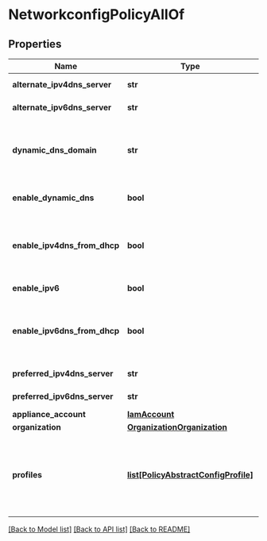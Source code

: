 # NetworkconfigPolicyAllOf

## Properties
Name | Type | Description | Notes
------------ | ------------- | ------------- | -------------
**alternate_ipv4dns_server** | **str** | IP address of the secondary DNS server.   | [optional] 
**alternate_ipv6dns_server** | **str** | IP address of the secondary DNS server.   | [optional] 
**dynamic_dns_domain** | **str** | The domain name appended to a hostname for a Dynamic DNS (DDNS) update. If left blank, only a hostname is sent to the DDNS update request.   | [optional] 
**enable_dynamic_dns** | **bool** | If enabled, updates the resource records to the DNS from Cisco IMC.   | [optional] 
**enable_ipv4dns_from_dhcp** | **bool** | If enabled, Cisco IMC retrieves the DNS server addresses from DHCP. Use DHCP field must be enabled for IPv4 in Cisco IMC to enable it.   | [optional] 
**enable_ipv6** | **bool** | If enabled, allows to configure IPv6 properties.   | [optional] 
**enable_ipv6dns_from_dhcp** | **bool** | If enabled, Cisco IMC retrieves the DNS server addresses from DHCP. Use DHCP field must be enabled for IPv6 in Cisco IMC to enable it.   | [optional] 
**preferred_ipv4dns_server** | **str** | IP address of the primary DNS server.   | [optional] 
**preferred_ipv6dns_server** | **str** | IP address of the primary DNS server.    | [optional] 
**appliance_account** | [**IamAccount**](.md) |  | [optional] 
**organization** | [**OrganizationOrganization**](.md) |  | [optional] 
**profiles** | [**list[PolicyAbstractConfigProfile]**](PolicyAbstractConfigProfile.md) | A reference to a policyAbstractConfigProfile resource. When the $expand query parameter is specified, the referenced resource is returned inline. Relationship to the profile object.  | [optional] 

[[Back to Model list]](../README.md#documentation-for-models) [[Back to API list]](../README.md#documentation-for-api-endpoints) [[Back to README]](../README.md)


